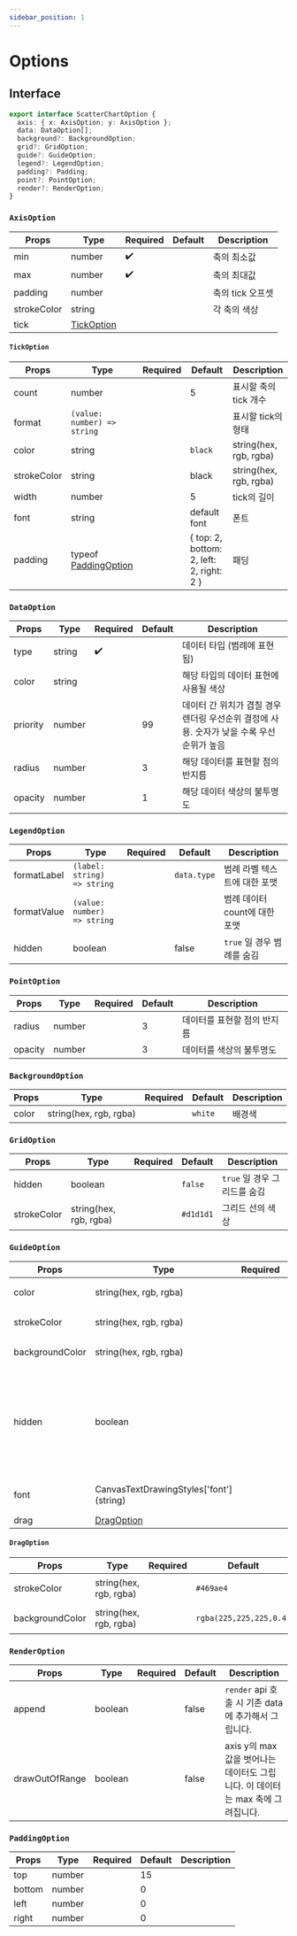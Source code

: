 ```yaml
---
sidebar_position: 1
---
```


# Options

## Interface

```typescript
export interface ScatterChartOption {
  axis: { x: AxisOption; y: AxisOption };
  data: DataOption[];
  background?: BackgroundOption;
  grid?: GridOption;
  guide?: GuideOption;
  legend?: LegendOption;
  padding?: Padding;
  point?: PointOption;
  render?: RenderOption;
}
```

### `AxisOption`

| Props       | Type                      | Required | Default | Description      |
| ----------- | ------------------------- | -------- | ------- | ---------------- |
| min         | number                    | ✔️       |         | 축의 최소값      |
| max         | number                    | ✔️       |         | 축의 최대값      |
| padding     | number                    |          |         | 축의 tick 오프셋 |
| strokeColor | string                    |          |         | 각 축의 색상     |
| tick        | [TickOption](#tickoption) |          |         |                  |

#### `TickOption`

| Props       | Type                                   | Required | Default                                  | Description            |
| ----------- | -------------------------------------- | -------- | ---------------------------------------- | ---------------------- |
| count       | number                                 |          | 5                                        | 표시할 축의 tick 개수  |
| format      | `(value: number) => string`            |          |                                          | 표시할 tick의 형태     |
| color       | string                                 |          | `black`                                  | string(hex, rgb, rgba) |
| strokeColor | string                                 |          | black                                    | string(hex, rgb, rgba) |
| width       | number                                 |          | 5                                        | tick의 길이            |
| font        | string                                 |          | default font                             | 폰트                   |
| padding     | typeof [PaddingOption](#paddingoption) |          | { top: 2, bottom: 2, left: 2, right: 2 } | 패딩                   |

### `DataOption`

| Props    | Type   | Required | Default | Description                                                                              |
| -------- | ------ | -------- | ------- | ---------------------------------------------------------------------------------------- |
| type     | string | ✔️       |         | 데이터 타입 (범례에 표현됨)                                                              |
| color    | string |          |         | 해당 타입의 데이터 표현에 사용될 색상                                                    |
| priority | number |          | 99      | 데이터 간 위치가 겹칠 경우 렌더링 우선순위 결정에 사용. 숫자가 낮을 수록 우선순위가 높음 |
| radius   | number |          | 3       | 해당 데이터를 표현할 점의 반지름                                                         |
| opacity  | number |          | 1       | 해당 데이터 색상의 불투명도                                                              |

### `LegendOption`

| Props       | Type                        | Required | Default     | Description                   |
| ----------- | --------------------------- | -------- | ----------- | ----------------------------- |
| formatLabel | `(label: string) => string` |          | `data.type` | 범례 라벨 텍스트에 대한 포맷  |
| formatValue | `(value: number) => string` |          |             | 범례 데이터 count에 대한 포맷 |
| hidden      | boolean                     |          | false       | `true` 일 경우 범례를 숨김    |

### `PointOption`

| Props   | Type   | Required | Default | Description                 |
| ------- | ------ | -------- | ------- | --------------------------- |
| radius  | number |          | 3       | 데이터를 표현할 점의 반지름 |
| opacity | number |          | 3       | 데이터를 색상의 불투명도    |

### `BackgroundOption`

| Props | Type                   | Required | Default | Description |
| ----- | ---------------------- | -------- | ------- | ----------- |
| color | string(hex, rgb, rgba) |          | `white` | 배경색      |

### `GridOption`

| Props       | Type                   | Required | Default   | Description                  |
| ----------- | ---------------------- | -------- | --------- | ---------------------------- |
| hidden      | boolean                |          | `false`   | `true` 일 경우 그리드를 숨김 |
| strokeColor | string(hex, rgb, rgba) |          | `#d1d1d1` | 그리드 선의 색상             |

### `GuideOption`

| Props           | Type                                     | Required | Default            | Description                                                                                |
| --------------- | ---------------------------------------- | -------- | ------------------ | ------------------------------------------------------------------------------------------ |
| color           | string(hex, rgb, rgba)                   |          | `white`            | 가이드 텍스트의 색상                                                                       |
| strokeColor     | string(hex, rgb, rgba)                   |          | `black`            | 가이드라벨 선의 색상                                                                       |
| backgroundColor | string(hex, rgb, rgba)                   |          | `black`            | 가이드라벨의 배경색                                                                        |
| hidden          | boolean                                  |          | `false`            | `true` 일 경우 가이드를 숨깁니다. 더불어, `click` 과 `dragEnd` 이벤트는 동작하지 않습니다. |
| font            | CanvasTextDrawingStyles['font'] (string) |          | default font style | 가이드 폰트스타일                                                                          |
| drag            | [DragOption](#dragoption)                |          |                    |                                                                                            |

#### `DragOption`

| Props           | Type                   | Required | Default                 | Description             |
| --------------- | ---------------------- | -------- | ----------------------- | ----------------------- |
| strokeColor     | string(hex, rgb, rgba) |          | `#469ae4`               | 드래그 영역 둘레선 색상 |
| backgroundColor | string(hex, rgb, rgba) |          | `rgba(225,225,225,0.4)` | 드래그 영역의 배경색    |

### `RenderOption`

| Props          | Type    | Required | Default | Description                                                                   |
| -------------- | ------- | -------- | ------- | ----------------------------------------------------------------------------- |
| append         | boolean |          | false   | `render` api 호출 시 기존 data에 추가해서 그립니다.                           |
| drawOutOfRange | boolean |          | false   | axis y의 max값을 벗어나는 데이터도 그립니다. 이 데이터는 max 축에 그려집니다. |

### `PaddingOption`

| Props  | Type   | Required | Default | Description |
| ------ | ------ | -------- | ------- | ----------- |
| top    | number |          | 15      |             |
| bottom | number |          | 0       |             |
| left   | number |          | 0       |             |
| right  | number |          | 0       |             |
